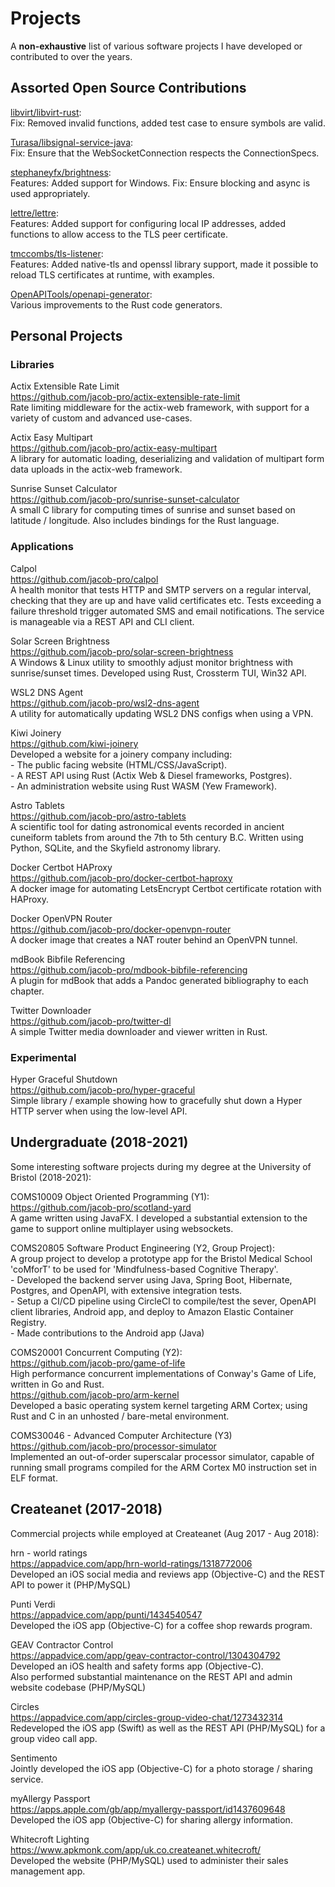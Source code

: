# Projects

A **non-exhaustive** list of various software projects I have developed or contributed to over the years.

## Assorted Open Source Contributions

[libvirt/libvirt-rust](https://gitlab.com/libvirt/libvirt-rust/-/merge_requests/14): \
Fix: Removed invalid functions, added test case to ensure symbols are valid.

[Turasa/libsignal-service-java](https://github.com/Turasa/libsignal-service-java/pull/28): \
Fix: Ensure that the WebSocketConnection respects the ConnectionSpecs.

[stephaneyfx/brightness](https://github.com/stephaneyfx/brightness/commits?author=jacob-pro): \
Features: Added support for Windows. Fix: Ensure blocking and async is used appropriately.

[lettre/lettre](https://github.com/lettre/lettre/commits?author=jacob-pro): \
Features: Added support for configuring local IP addresses, added functions to allow access to the TLS peer certificate.

[tmccombs/tls-listener](https://github.com/tmccombs/tls-listener/commits?author=jacob-pro): \
Features: Added native-tls and openssl library support, made it possible to reload TLS certificates at runtime, with 
examples.

[OpenAPITools/openapi-generator](https://github.com/OpenAPITools/openapi-generator/commits?author=jacob-pro): \
Various improvements to the Rust code generators.

## Personal Projects

### Libraries

Actix Extensible Rate Limit \
<https://github.com/jacob-pro/actix-extensible-rate-limit> \
Rate limiting middleware for the actix-web framework, with support for a variety of custom and advanced use-cases.

Actix Easy Multipart \
<https://github.com/jacob-pro/actix-easy-multipart> \
A library for automatic loading, deserializing and validation of multipart form data uploads in the actix-web framework.

Sunrise Sunset Calculator \
<https://github.com/jacob-pro/sunrise-sunset-calculator> \
A small C library for computing times of sunrise and sunset based on latitude / longitude.
Also includes bindings for the Rust language.

### Applications

Calpol \
<https://github.com/jacob-pro/calpol> \
A health monitor that tests HTTP and SMTP servers on a regular interval, checking that they are up and have valid
certificates etc. Tests exceeding a failure threshold trigger automated SMS and email notifications. The service
is manageable via a REST API and CLI client.

Solar Screen Brightness \
<https://github.com/jacob-pro/solar-screen-brightness> \
A Windows & Linux utility to smoothly adjust monitor brightness with sunrise/sunset times.
Developed using Rust, Crossterm TUI, Win32 API.

WSL2 DNS Agent \
<https://github.com/jacob-pro/wsl2-dns-agent> \
A utility for automatically updating WSL2 DNS configs when using a VPN.

Kiwi Joinery \
<https://github.com/kiwi-joinery> \
Developed a website for a joinery company including: \
\- The public facing website (HTML/CSS/JavaScript). \
\- A REST API using Rust (Actix Web & Diesel frameworks, Postgres). \
\- An administration website using Rust WASM (Yew Framework).

Astro Tablets \
<https://github.com/jacob-pro/astro-tablets> \
A scientific tool for dating astronomical events recorded in ancient cuneiform tablets from around the 7th to 5th
century B.C.
Written using Python, SQLite, and the Skyfield astronomy library.

Docker Certbot HAProxy \
<https://github.com/jacob-pro/docker-certbot-haproxy> \
A docker image for automating LetsEncrypt Certbot certificate rotation with HAProxy.

Docker OpenVPN Router \
<https://github.com/jacob-pro/docker-openvpn-router> \
A docker image that creates a NAT router behind an OpenVPN tunnel.

mdBook Bibfile Referencing \
<https://github.com/jacob-pro/mdbook-bibfile-referencing> \
A plugin for mdBook that adds a Pandoc generated bibliography to each chapter.

Twitter Downloader \
<https://github.com/jacob-pro/twitter-dl> \
A simple Twitter media downloader and viewer written in Rust.

### Experimental

Hyper Graceful Shutdown \
<https://github.com/jacob-pro/hyper-graceful> \
Simple library / example showing how to gracefully shut down a Hyper HTTP server when using the low-level API.

## Undergraduate (2018-2021)

Some interesting software projects during my degree at the University of Bristol (2018-2021):

COMS10009 Object Oriented Programming (Y1): \
<https://github.com/jacob-pro/scotland-yard> \
A game written using JavaFX. I developed a substantial extension to the game to support online multiplayer using 
websockets.

COMS20805 Software Product Engineering (Y2, Group Project): \
A group project to develop a prototype app for the Bristol Medical School 'coMforT' to be used for 'Mindfulness-based 
Cognitive Therapy'. \
\- Developed the backend server using Java, Spring Boot, Hibernate, Postgres, and OpenAPI, with extensive integration tests. \
\- Setup a CI/CD pipeline using CircleCI to compile/test the sever, OpenAPI client libraries,  Android app, and deploy to Amazon Elastic Container Registry. \
\- Made contributions to the Android app (Java)

COMS20001 Concurrent Computing (Y2): \
<https://github.com/jacob-pro/game-of-life> \
High performance concurrent implementations of Conway's Game of Life, written in Go and Rust. \
<https://github.com/jacob-pro/arm-kernel> \
Developed a basic operating system kernel targeting ARM Cortex;
using Rust and C in an unhosted / bare-metal environment.

COMS30046 - Advanced Computer Architecture (Y3) \
<https://github.com/jacob-pro/processor-simulator> \
Implemented an out-of-order superscalar processor simulator, capable of running small programs compiled
for the ARM Cortex M0 instruction set in ELF format.

## Createanet (2017-2018)

Commercial projects while employed at Createanet (Aug 2017 - Aug 2018):

hrn - world ratings \
<https://appadvice.com/app/hrn-world-ratings/1318772006> \
Developed an iOS social media and reviews app (Objective-C) and the REST API to power it (PHP/MySQL)

Punti Verdi \
<https://appadvice.com/app/punti/1434540547> \
Developed the iOS app (Objective-C) for a coffee shop rewards program.

GEAV Contractor Control \
<https://appadvice.com/app/geav-contractor-control/1304304792> \
Developed an iOS health and safety forms app (Objective-C). \
Also performed substantial maintenance on the REST API and admin website codebase (PHP/MySQL)

Circles \
<https://appadvice.com/app/circles-group-video-chat/1273432314> \
Redeveloped the iOS app (Swift) as well as the REST API (PHP/MySQL) for a group video call app.

Sentimento \
Jointly developed the iOS app (Objective-C) for a photo storage / sharing service.

myAllergy Passport \
<https://apps.apple.com/gb/app/myallergy-passport/id1437609648> \
Developed the iOS app (Objective-C) for sharing allergy information.

Whitecroft Lighting \
<https://www.apkmonk.com/app/uk.co.createanet.whitecroft/> \
Developed the website (PHP/MySQL) used to administer their sales management app.

